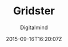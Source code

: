 ---
title: "Gridster"
github: https://github.com/DigitalMindCH/gridster-jekyll-theme
demo: http://digitalmind.ch/themes/gridster-jekyll-theme/demo/
author: Digitalmind

ssg:
  - Jekyll
cms:
  - No Cms
date: 2015-09-16T16:20:07Z
github_branch: master
stale: true
---